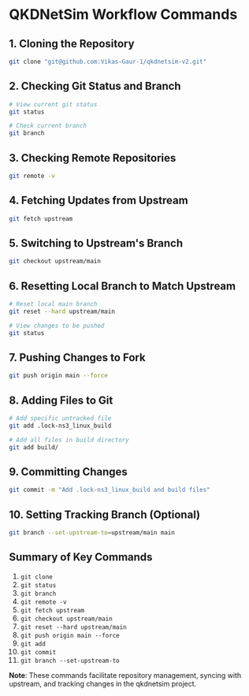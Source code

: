 # QKDNetSim Workflow Commands

## 1. Cloning the Repository
```bash
git clone "git@github.com:Vikas-Gaur-1/qkdnetsim-v2.git"
```

## 2. Checking Git Status and Branch
```bash
# View current git status
git status

# Check current branch
git branch
```

## 3. Checking Remote Repositories
```bash
git remote -v
```

## 4. Fetching Updates from Upstream
```bash
git fetch upstream
```

## 5. Switching to Upstream's Branch
```bash
git checkout upstream/main
```

## 6. Resetting Local Branch to Match Upstream
```bash
# Reset local main branch
git reset --hard upstream/main

# View changes to be pushed
git status
```

## 7. Pushing Changes to Fork
```bash
git push origin main --force
```

## 8. Adding Files to Git
```bash
# Add specific untracked file
git add .lock-ns3_linux_build

# Add all files in build directory
git add build/
```

## 9. Committing Changes
```bash
git commit -m "Add .lock-ns3_linux_build and build files"
```

## 10. Setting Tracking Branch (Optional)
```bash
git branch --set-upstream-to=upstream/main main
```

## Summary of Key Commands
1. `git clone`
2. `git status`
3. `git branch`
4. `git remote -v`
5. `git fetch upstream`
6. `git checkout upstream/main`
7. `git reset --hard upstream/main`
8. `git push origin main --force`
9. `git add`
10. `git commit`
11. `git branch --set-upstream-to`

**Note**: These commands facilitate repository management, syncing with upstream, and tracking changes in the qkdnetsim project.
